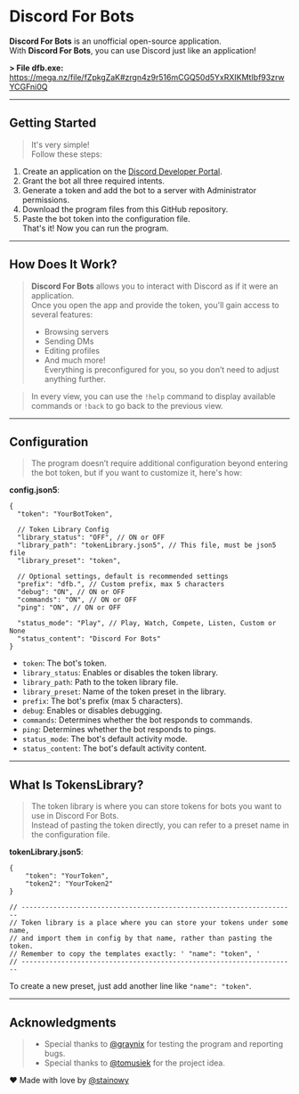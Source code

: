# Discord For Bots

**Discord For Bots** is an unofficial open-source application.  
With **Discord For Bots**, you can use Discord just like an application!

**> File dfb.exe:** https://mega.nz/file/fZpkgZaK#zrgn4z9r516mCGQ50d5YxRXIKMtIbf93zrwYCGFni0Q 

---

## Getting Started

> It's very simple!  
> Follow these steps:
1. Create an application on the [Discord Developer Portal](https://discord.com/developers/applications).
2. Grant the bot all three required intents.
3. Generate a token and add the bot to a server with Administrator permissions.
4. Download the program files from this GitHub repository.
5. Paste the bot token into the configuration file.  
   That's it! Now you can run the program.

---

## How Does It Work?

> **Discord For Bots** allows you to interact with Discord as if it were an application.  
> Once you open the app and provide the token, you'll gain access to several features:  
> - Browsing servers
> - Sending DMs
> - Editing profiles
> - And much more!  
> Everything is preconfigured for you, so you don’t need to adjust anything further.  

> In every view, you can use the `!help` command to display available commands or `!back` to go back to the previous view.

---

## Configuration

> The program doesn’t require additional configuration beyond entering the bot token, but if you want to customize it, here's how:

**config.json5**:
```json5
{
  "token": "YourBotToken",
  
  // Token Library Config
  "library_status": "OFF", // ON or OFF
  "library_path": "tokenLibrary.json5", // This file, must be json5 file
  "library_preset": "token",

  // Optional settings, default is recommended settings
  "prefix": "dfb.", // Custom prefix, max 5 characters
  "debug": "ON", // ON or OFF
  "commands": "ON", // ON or OFF
  "ping": "ON", // ON or OFF

  "status_mode": "Play", // Play, Watch, Compete, Listen, Custom or None
  "status_content": "Discord For Bots"
}
```

- `token`: The bot's token.
- `library_status`: Enables or disables the token library.
- `library_path`: Path to the token library file.
- `library_preset`: Name of the token preset in the library.
- `prefix`: The bot's prefix (max 5 characters).
- `debug`: Enables or disables debugging.
- `commands`: Determines whether the bot responds to commands.
- `ping`: Determines whether the bot responds to pings.
- `status_mode`: The bot's default activity mode.
- `status_content`: The bot's default activity content.

---

## What Is TokensLibrary?

> The token library is where you can store tokens for bots you want to use in Discord For Bots.  
> Instead of pasting the token directly, you can refer to a preset name in the configuration file.

**tokenLibrary.json5**:
```json5
{
    "token": "YourToken",
    "token2": "YourToken2"
}

// ---------------------------------------------------------------------
// Token library is a place where you can store your tokens under some name, 
// and import them in config by that name, rather than pasting the token.
// Remember to copy the templates exactly: ' "name": "token", '
// ---------------------------------------------------------------------
```

To create a new preset, just add another line like `"name": "token"`.

---

## Acknowledgments

> - Special thanks to [@graynix](https://github.com/graynixx) for testing the program and reporting bugs.  
> - Special thanks to [@tomusiek](https://github.com/tomusiek) for the project idea.

❤ Made with love by [@stainowy](https://github.com/stainowy)
